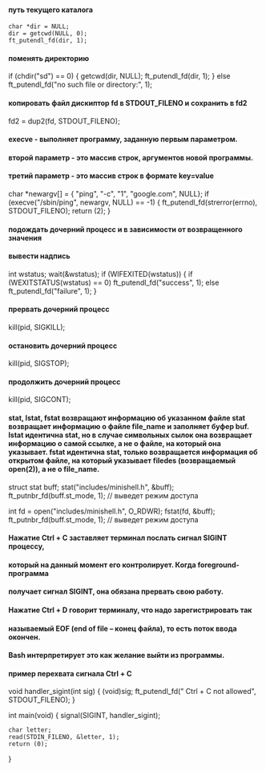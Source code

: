 #### путь текущего каталога
	char *dir = NULL;
	dir = getcwd(NULL, 0);
	ft_putendl_fd(dir, 1);


#### поменять директорию
if (chdir("sd") == 0)
{
	getcwd(dir, NULL);
	ft_putendl_fd(dir, 1);
}
else
	ft_putendl_fd("no such file or directory:", 1);


#### копировать файл дискиптор fd в STDOUT_FILENO и сохранить в fd2
fd2 = dup2(fd, STDOUT_FILENO);


#### execve - выполняет программу, заданную первым параметром.
#### второй параметр - это массив строк, аргументов новой программы.
#### третий параметр - это массив строк в формате key=value
char *newargv[] = { "ping", "-c", "1", "google.com", NULL};
if (execve("/sbin/ping", newargv, NULL) == -1)
{
 	ft_putendl_fd(strerror(errno), STDOUT_FILENO);
 	return (2);
}


#### подождать дочерний процесс и в зависимости от возвращенного значения
#### вывести надпись
int wstatus;
wait(&wstatus);
if (WIFEXITED(wstatus))
{
	if (WEXITSTATUS(wstatus) == 0)
		ft_putendl_fd("success", 1);
	else
		ft_putendl_fd("failure", 1);
}

#### прервать дочерний процесс
kill(pid, SIGKILL);
#### остановить дочерний процесс
kill(pid, SIGSTOP);
#### продолжить дочерний процесс
kill(pid, SIGCONT);

####  stat, lstat, fstat возвращают информацию об указанном файле stat возвращает информацию о файле file_name и заполняет буфер buf. lstat идентична stat, но в случае символьных сылок она возвращает информацию о самой ссылке, а не о файле, на который она указывает. fstat идентична stat, только возвращается информация об открытом файле, на который указывает filedes (возвращаемый open(2)), а не о file_name.
struct stat buff;
stat("includes/minishell.h", &buff);
ft_putnbr_fd(buff.st_mode, 1); // выведет режим доступа

int fd = open("includes/minishell.h", O_RDWR);
fstat(fd, &buff);
ft_putnbr_fd(buff.st_mode, 1); // выведет режим доступа

#### Нажатие Ctrl + C заставляет терминал послать сигнал SIGINT процессу,
#### который на данный момент его контролирует. Когда foreground-программа
#### получает сигнал SIGINT, она обязана прервать свою работу.

#### Нажатие Ctrl + D говорит терминалу, что надо зарегистрировать так
#### называемый EOF (end of file – конец файла), то есть поток ввода окончен.
#### Bash интерпретирует это как желание выйти из программы.

#### пример перехвата сигнала Ctrl + C
void handler_sigint(int sig)
{
	(void)sig;
	ft_putendl_fd(" Ctrl + C not allowed", STDOUT_FILENO);
}

int	main(void)
{
	signal(SIGINT, handler_sigint);

	char letter;
	read(STDIN_FILENO, &letter, 1);
	return (0);
}
